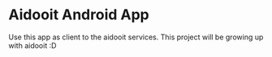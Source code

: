 # Aidooit Android App

Use this app as client to the aidooit services. This project will be growing up with aidooit :D
